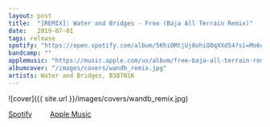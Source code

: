 ```yaml
---
layout: post
title:  "[REMIX]: Water and Bridges - Free (Baja All Terrain Remix)"
date:   2019-07-01
tags: release
spotify: "https://open.spotify.com/album/5KhiOMtjUj8ohiQOqXXd54?si=Mo6c-2deQiaqs0EpHPMstQ"
bandcamp: ""
applemusic: "https://music.apple.com/us/album/free-baja-all-terrain-remix-single/1474152900"
albumcover: "/images/covers/wandb_remix.jpg"
artists: Water and Bridges, B38TN1K
---
```

![cover]({{ site.url }}/images/covers/wandb_remix.jpg)

<a href="https://open.spotify.com/album/5KhiOMtjUj8ohiQOqXXd54?si=Mo6c-2deQiaqs0EpHPMstQ"> Spotify</a>
&emsp;&emsp;
<a href="https://music.apple.com/us/album/free-baja-all-terrain-remix-single/1474152900"> Apple Music</a>
